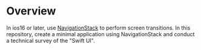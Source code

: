 # Overview

In ios16 or later, use [NavigationStack](https://developer.apple.com/documentation/swiftui/navigationstack) to perform screen transitions.
In this repository, create a minimal application using NavigationStack and conduct a technical survey of the "Swift UI".
